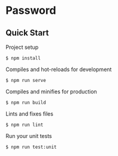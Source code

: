 # Password

## Quick Start

Project setup

```console
$ npm install
```

Compiles and hot-reloads for development

```console
$ npm run serve
```

Compiles and minifies for production

```console
$ npm run build
```

Lints and fixes files

```console
$ npm run lint
```

Run your unit tests

```console
$ npm run test:unit
```
